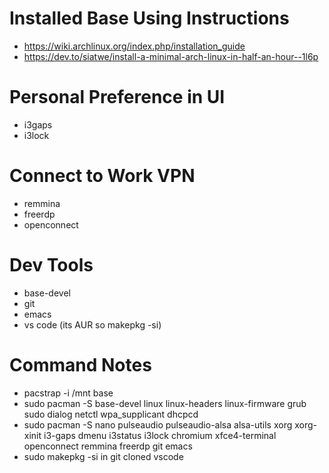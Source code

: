 # Installed Base Using Instructions
- https://wiki.archlinux.org/index.php/installation_guide
- https://dev.to/siatwe/install-a-minimal-arch-linux-in-half-an-hour--1l6p

# Personal Preference in UI
- i3gaps
- i3lock

# Connect to Work VPN
- remmina
- freerdp
- openconnect

# Dev Tools
- base-devel
- git
- emacs
- vs code (its AUR so makepkg -si)

# Command Notes
- pacstrap -i /mnt base
- sudo pacman -S base-devel linux linux-headers linux-firmware grub sudo dialog netctl wpa_supplicant dhcpcd
- sudo pacman -S nano pulseaudio pulseaudio-alsa alsa-utils xorg xorg-xinit i3-gaps dmenu i3status i3lock chromium xfce4-terminal openconnect remmina freerdp git emacs
- sudo makepkg -si in git cloned vscode
